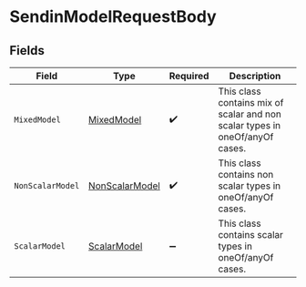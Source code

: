 # SendinModelRequestBody


## Fields

| Field                                                                        | Type                                                                         | Required                                                                     | Description                                                                  |
| ---------------------------------------------------------------------------- | ---------------------------------------------------------------------------- | ---------------------------------------------------------------------------- | ---------------------------------------------------------------------------- |
| `MixedModel`                                                                 | [MixedModel](../../Models/Shared/MixedModel.md)                              | :heavy_check_mark:                                                           | This class contains mix of scalar and non scalar types in oneOf/anyOf cases. |
| `NonScalarModel`                                                             | [NonScalarModel](../../Models/Shared/NonScalarModel.md)                      | :heavy_check_mark:                                                           | This class contains non scalar types in oneOf/anyOf cases.                   |
| `ScalarModel`                                                                | [ScalarModel](../../Models/Shared/ScalarModel.md)                            | :heavy_minus_sign:                                                           | This class contains scalar types in oneOf/anyOf cases.                       |